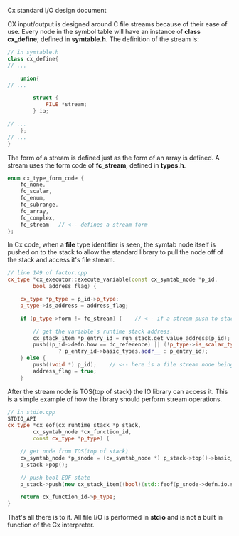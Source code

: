 Cx standard I/O design document

CX input/output is designed around C file streams because of their ease of use. Every node in the symbol table will have an instance of **class cx_define**; defined in **symtable.h**. The definition of the stream is:
```cpp
// in symtable.h
class cx_define{
// ...

	union{
// ...

        struct {
            FILE *stream;
        } io;

// ...
	};
// ...
}
```
The form of a stream is defined just as the form of an array is defined. A stream uses the form code of **fc_stream**, defined in **types.h**.
``` cpp
enum cx_type_form_code {
    fc_none,
    fc_scalar,
    fc_enum,
    fc_subrange,
    fc_array,
    fc_complex,
    fc_stream	// <-- defines a stream form
};
```
In Cx code, when a **file** type identifier is seen, the symtab node itself is pushed on to the stack to allow the standard library to pull the node off of the stack and access it's file stream.
``` cpp
// line 149 of factor.cpp
cx_type *cx_executor::execute_variable(const cx_symtab_node *p_id,
        bool address_flag) {

    cx_type *p_type = p_id->p_type;
    p_type->is_address = address_flag;

    if (p_type->form != fc_stream) {	// <-- if a stream push to stack

        // get the variable's runtime stack address.
        cx_stack_item *p_entry_id = run_stack.get_value_address(p_id);
        push((p_id->defn.how == dc_reference) || (!p_type->is_scalar_type())
                ? p_entry_id->basic_types.addr__ : p_entry_id);
    } else {
        push((void *) p_id);	// <-- here is a file stream node being pushed
        address_flag = true;
    }
```
After the stream node is TOS(top of stack) the IO library can access it. This is a simple example of how the library should perform stream operations.
``` cpp
// in stdio.cpp
STDIO_API
cx_type *cx_eof(cx_runtime_stack *p_stack,
        cx_symtab_node *cx_function_id,
        const cx_type *p_type) {

    // get node from TOS(top of stack)
    cx_symtab_node *p_snode = (cx_symtab_node *) p_stack->top()->basic_types.addr__;
    p_stack->pop();

    // push bool EOF state
    p_stack->push(new cx_stack_item((bool)(std::feof(p_snode->defn.io.stream) != 0)));

    return cx_function_id->p_type;
}
```
That's all there is to it. All file I/O is performed in **stdio** and is not a built in function of the Cx interpreter.